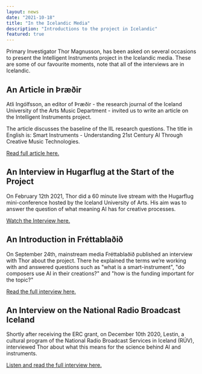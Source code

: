```yaml
---
layout: news
date: "2021-10-18"
title: "In the Icelandic Media"
description: "Introductions to the project in Icelandic"
featured: true
---
```


<script>
  import CaptionedImage from "../../components/Images/CaptionedImage.svelte"
</script>

Primary Investigator Thor Magnusson, has been asked on several occasions to present the Intelligent Instruments project in the Icelandic media. These are some of our favourite moments, note that all of the interviews are in Icelandic. 

<h2>An Article in Þræðir</h2>

Atli Ingólfsson, an editor of Þræðir - the research journal of the Iceland University of the Arts Music Department - invited us to write an article on the Intelligent Instruments project.

<CaptionedImage
  src="stock/thraedir.png"
  alt="A photo of graphics from Thraedir web page. At the top it says Listaháskóli Íslands Iceland University of the Arts and at the bottom it says Þræðir. In the background, chaotic threads with motion blur."
  caption="A screen grab from the Thraedir website."/>

The article discusses the baseline of the IIL research questions. The title in English is: Smart Instruments - Understanding 21st Century AI Through Creative Music Technologies. 

<p><a href="https://www.lhi.is/en/node/15311">Read full article here. </a> </p>


<h2>An Interview in Hugarflug at the Start of the Project </h2>

On February 12th 2021, Thor did a 60 minute live stream with the Hugarflug mini-conference hosted by the Iceland University of Arts. His aim was to answer the question of what meaning AI has for creative processes. 

<CaptionedImage
  src="stock/hugarflug.png"
  alt="Two men sitting in chairs by a table, having a discussion."
  caption="Thor being interviewed in the Hugarflug series."/>

<p><a href="https://hugarflug.lhi.is/Torhallur-Magnusson">Watch the Interview here. </a></p>


<h2>An Introduction in Fréttablaðið </h2>

On September 24th, mainstream media Fréttablaðið published an interview with Thor about the project. There he explained the terms we’re working with and answered questions such as "what is a smart-instrument", "do composers use AI in their creations?" and "how is the funding important for the topic?"

<CaptionedImage
  src="stock/frettabladid21.jpg"
  alt="A man standing with a part of a speaker. Shelves in the background."
  caption="Photo by EYÞÓR/Fréttablaðið."/>

<p><a href="https://www.frettabladid.is/kynningar/nai-samband-vi-hljofri-me-gervigreind/">Read the full interview here. </a></p>


<h2>An Interview on the National Radio Broadcast Iceland </h2>

Shortly after receiving the ERC grant, on December 10th 2020, Lestin, a cultural program of the National Radio Broadcast Services in Iceland (RÚV), interviewed Thor about what this means for the science behind AI and instruments. 

<CaptionedImage
  src="stock/lestin2020.png"
  alt="A screen grab from RUV’s website. Man in the background on the left, on the right a silhouette of a man coding, a play button in the middle. Text at the bottom saying Tímamótastyrkur til rannsóknarverkefnis á velum LHÍ."
  caption="A screenshot of RÚV’s website."/>

<p><a href="https://www.ruv.is/frett/2020/12/10/timamotastyrkur-til-rannsoknarverkefnis-a-vegum-lhi">Listen and read the full interview here. </a></p>
